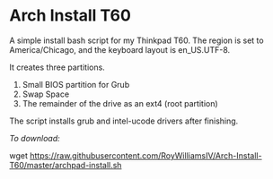 # Arch Install T60

A simple install bash script for my Thinkpad T60. The region is set to America/Chicago, and the keyboard layout is en_US.UTF-8. 

It creates three partitions.

1. Small BIOS partition for Grub
2. Swap Space
3. The remainder of the drive as an ext4 (root partition)

The script installs grub and intel-ucode drivers after finishing.


*To download:*

wget https://raw.githubusercontent.com/RoyWilliamsIV/Arch-Install-T60/master/archpad-install.sh

